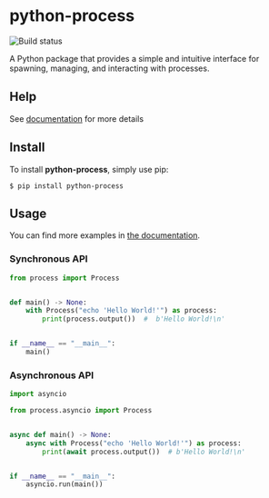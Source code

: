 # python-process
![Build status](https://github.com/jonghwanhyeon/python-process/actions/workflows/publish.yml/badge.svg)

A Python package that provides a simple and intuitive interface for spawning, managing, and interacting with processes.

## Help
See [documentation](https://python-process.readthedocs.io) for more details

## Install
To install **python-process**, simply use pip:

```console
$ pip install python-process
```

## Usage
You can find more examples in [the documentation](https://python-process.readthedocs.io/en/stable/examples/running-command/).

### Synchronous API
```python
from process import Process


def main() -> None:
    with Process("echo 'Hello World!'") as process:
        print(process.output())  #  b'Hello World!\n'


if __name__ == "__main__":
    main()
```

### Asynchronous API
```python
import asyncio

from process.asyncio import Process


async def main() -> None:
    async with Process("echo 'Hello World!'") as process:
        print(await process.output())  # b'Hello World!\n'


if __name__ == "__main__":
    asyncio.run(main())
```
